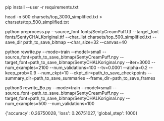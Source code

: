 pip install --user -r requirements.txt 

head -n 500 charsets/top_3000_simplified.txt > charsets/top_500_simplified.txt

python preprocess.py --source_font fonts/SentyCreamPuff.ttf --target_font fonts/SentyCHALKoriginal.ttf --char_list charsets/top_500_simplified.txt --save_dir path_to_save_bitmap --char_size=32 --canvas=40

python rewrite.py --mode=train --model=small --source_font=path_to_save_bitmap/SentyCreamPuff.npy --target_font=path_to_save_bitmap/SentyCHALKoriginal.npy --iter=3000 --num_examples=2100 --num_validations=100 --tv=0.0001 --alpha=0.2 --keep_prob=0.9 --num_ckpt=10 --ckpt_dir=path_to_save_checkpoints --summary_dir=path_to_save_summaries --frame_dir=path_to_save_frames

python3 rewrite_Bo.py --mode=train --model=small --source_font=path_to_save_bitmap/SentyCreamPuff.npy --target_font=path_to_save_bitmap/SentyCHALKoriginal.npy --num_examples=500 --num_validations=100

{'accuracy': 0.26750028, 'loss': 0.26751027, 'global_step': 1000}
